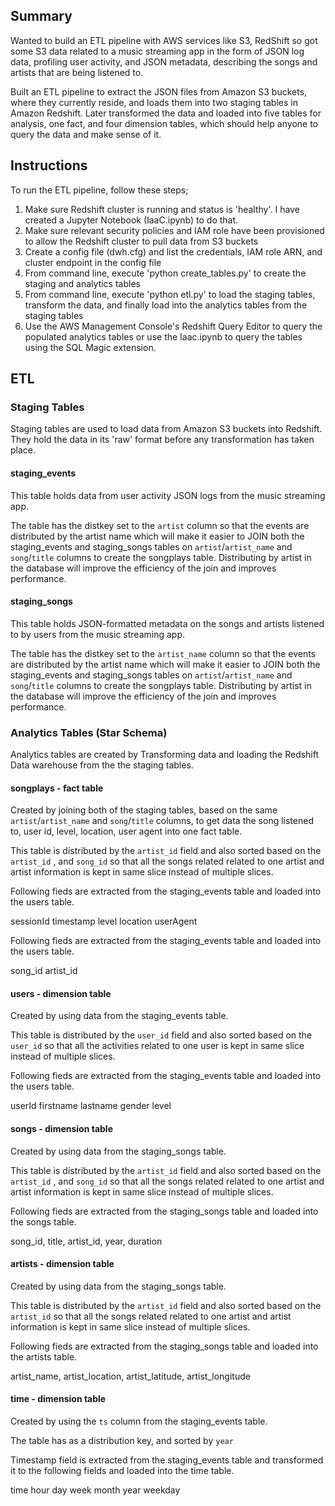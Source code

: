 ## Summary

Wanted to build an ETL pipeline with AWS services like S3, RedShift so got some S3 data related to a music streaming app in the form of JSON log data, profiling user activity, and JSON metadata, describing the songs and artists that are being listened to. 

Built an ETL pipeline to extract the JSON files from Amazon S3 buckets, where they currently reside, and loads them into two staging tables in Amazon Redshift. Later transformed the data and loaded into five tables for analysis, one fact, and four dimension tables, which should help anyone to query the data and make sense of it.


## Instructions

To run the ETL pipeline, follow these steps;

1. Make sure Redshift cluster is running and status is 'healthy'. I have created a Jupyter Notebook (IaaC.ipynb) to do that.
2. Make sure  relevant security policies and IAM role have been provisioned to allow the Redshift cluster to pull data from S3 buckets
3. Create a config file (dwh.cfg) and list the credentials, IAM role ARN, and cluster endpoint in the config file
4. From command line, execute 'python create_tables.py' to create the staging and analytics tables
5. From command line, execute 'python etl.py' to load the staging tables, transform the data, and finally load into the analytics tables from the staging tables
6. Use the AWS Management Console's Redshift Query Editor to query the populated analytics tables or use the Iaac.ipynb to query the tables using the SQL Magic extension.


## ETL

### Staging Tables

Staging tables are used to load data from Amazon S3 buckets into Redshift. They hold the data in its 'raw' format before any transformation has taken place.

#### staging_events

This table holds data from user activity JSON logs from the music streaming app.

The table has the distkey set to the `artist` column so that the events are distributed by the artist name which will make it easier to JOIN both the staging_events and staging_songs tables on `artist`/`artist_name` and `song`/`title` columns to create the songplays table. Distributing by artist in the database will improve the efficiency of the join and improves performance.

#### staging_songs

This table holds JSON-formatted metadata on the songs and artists listened to by users from the music streaming app.

The table has the distkey set to the `artist_name` column so that the events are distributed by the artist name which will make it easier to JOIN both the staging_events and staging_songs tables on `artist`/`artist_name` and `song`/`title` columns to create the songplays table. Distributing by artist in the database will improve the efficiency of the join and improves performance.

### Analytics Tables (Star Schema)

Analytics tables are created by Transforming data and loading the Redshift Data warehouse from the the staging tables.

#### songplays - fact table

Created by joining both of the staging tables, based on the same `artist`/`artist_name` and `song`/`title` columns, to get  data the song listened to, user id, level, location, user agent into one fact table.

This table is distributed by the `artist_id` field and also sorted based on the `artist_id` , and `song_id` so that all the songs related related to one artist and artist information is kept in same slice instead of multiple slices.

Following fieds are extracted from the staging_events table and loaded into the users table.

sessionId
timestamp
level
location
userAgent

Following fieds are extracted from the staging_events table and loaded into the users table.

song_id
artist_id


#### users - dimension table

Created by using data from the staging_events table.

This table is distributed by the `user_id` field and also sorted based on the `user_id` so that all the activities related to one user is kept in same slice instead of multiple slices.

Following fieds are extracted from the staging_events table and loaded into the users table.

userId
firstname
lastname
gender
level 


#### songs - dimension table

Created by using data from the staging_songs table.

This table is distributed by the `artist_id` field and also sorted based on the `artist_id` , and `song_id` so that all the songs related related to one artist and artist information is kept in same slice instead of multiple slices.

Following fieds are extracted from the staging_songs table and loaded into the songs table.

song_id, 
title, 
artist_id, 
year, 
duration 

#### artists - dimension table

Created by using data from the staging_songs table.

This table is distributed by the `artist_id` field and also sorted based on the `artist_id` so that all the songs related related to one artist and artist information is kept in same slice instead of multiple slices.

Following fieds are extracted from the staging_songs table and loaded into the artists table.

artist_name, 
artist_location, 
artist_latitude, 
artist_longitude 

#### time - dimension table

Created by using the `ts` column from the staging_events table.

The table has as a distribution key, and sorted by `year` 

Timestamp field is extracted from the staging_events table and transformed it to the following fields and loaded into the time table.

time
hour
day
week
month
year
weekday